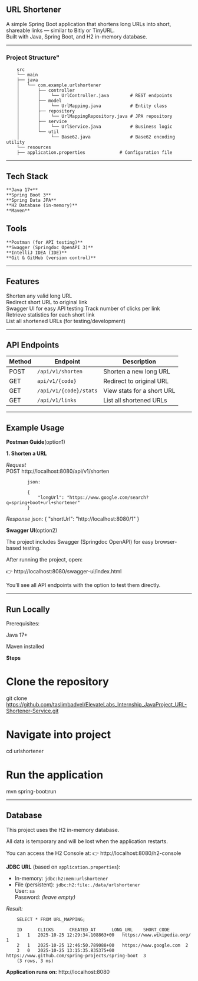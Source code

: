 ## URL Shortener

A simple Spring Boot application that shortens long URLs into short, shareable links — similar to Bitly or TinyURL.  
Built with Java, Spring Boot, and H2 in-memory database.

---

### Project Structure"

        src
        └── main
        ├── java
        │   └── com.example.urlshortener
        │       ├── controller
        │       │    └── UrlController.java        # REST endpoints
        │       ├── model
        │       │    └── UrlMapping.java           # Entity class
        │       ├── repository
        │       │    └── UrlMappingRepository.java # JPA repository
        │       ├── service
        │       │    └── UrlService.java           # Business logic
        │       └── util
        │            └── Base62.java               # Base62 encoding utility
        └── resources
        ├── application.properties             # Configuration file
                     
        

---

## Tech Stack

    **Java 17+**
    **Spring Boot 3**
    **Spring Data JPA**
    **H2 Database (in-memory)**
    **Maven**

## Tools
    **Postman (for API testing)**
    **Swagger (Springdoc OpenAPI 3)**
    **IntelliJ IDEA (IDE)**
    **Git & GitHub (version control)**


---

##  Features

 Shorten any valid long URL  
 Redirect short URL to original link  
 Swagger UI for easy API testing
 Track number of clicks per link  
 Retrieve statistics for each short link  
 List all shortened URLs (for testing/development)

---

##  API Endpoints

| Method  | Endpoint               | Description                |
|---------|------------------------|----------------------------|
| POST    | `/api/v1/shorten`      | Shorten a new long URL     |
| GET     | `api/v1/{code}`        | Redirect to original URL   |
| GET     | `/api/v1/{code}/stats` | View stats for a short URL |
| GET     | `/api/v1/links`        | List all shortened URLs    |

---

## Example Usage
**Postman Guide**(option1)

**1. Shorten a URL**

_Request_  
            POST http://localhost:8080/api/v1/shorten
        
            json:
        
            {
                "longUrl": "https://www.google.com/search?q=spring+boot+url+shortener"
            }
_Response_
            json:
            {
            "shortUrl": "http://localhost:8080/1"
            }

**Swagger UI**(option2)

The project includes Swagger (Springdoc OpenAPI) for easy browser-based testing.

After running the project, open:

👉 http://localhost:8080/swagger-ui/index.html

You’ll see all API endpoints with the option to test them directly.

---


## Run Locally

Prerequisites:

Java 17+

Maven installed

**Steps**
# Clone the repository
git clone https://github.com/taslimbadvel/ElevateLabs_Internship_JavaProject_URL-Shortener-Service.git

# Navigate into project
cd urlshortener

# Run the application
mvn spring-boot:run

----

## Database

This project uses the H2 in-memory database.

All data is temporary and will be lost when the application restarts.

You can access the H2 Console at:
👉 http://localhost:8080/h2-console

**JDBC URL** (based on `application.properties`):
- In-memory: `jdbc:h2:mem:urlshortener`
- File (persistent): `jdbc:h2:file:./data/urlshortener`  
  User: `sa`  
  Password: *(leave empty)*
 
_Result:_
        
        SELECT * FROM URL_MAPPING;

        ID  	CLICKS  	CREATED_AT  	LONG_URL  	SHORT_CODE  
        1	1	2025-10-25 12:29:34.108863+00	https://www.wikipedia.org/	1
        2	1	2025-10-25 12:46:50.789088+00	https://www.google.com	2
        3	0	2025-10-25 13:15:35.835375+00	https://www.github.com/spring-projects/spring-boot	3
        (3 rows, 3 ms)


**Application runs on:**
 http://localhost:8080